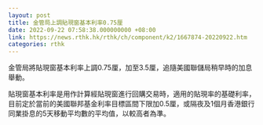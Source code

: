 ```yaml
---
layout: post
title: 金管局上調貼現窗基本利率0.75厘
date: 2022-09-22 07:58:38.000000000 +08:00
link: https://news.rthk.hk/rthk/ch/component/k2/1667874-20220922.htm
categories: rthk
---
```


金管局將貼現窗基本利率上調0.75厘，加至3.5厘，追隨美國聯儲局稍早時的加息舉動。

貼現窗基本利率是用作計算經貼現窗進行回購交易時，適用的貼現率的基礎利率，目前定於當前的美國聯邦基金利率目標區間下限加0.5厘，或隔夜及1個月香港銀行同業掛息的5天移動平均數的平均值，以較高者為準。
